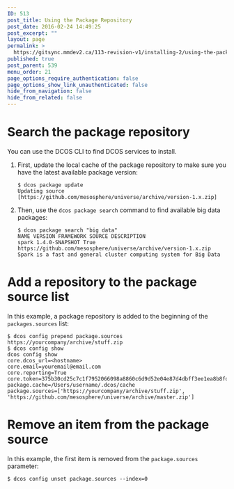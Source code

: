 ```yaml
---
ID: 513
post_title: Using the Package Repository
post_date: 2016-02-24 14:49:25
post_excerpt: ""
layout: page
permalink: >
  https://gitsync.mmdev2.ca/113-revision-v1/installing-2/using-the-package-repository-2/
published: true
post_parent: 539
menu_order: 21
page_options_require_authentication: false
page_options_show_link_unauthenticated: false
hide_from_navigation: false
hide_from_related: false
---
```

# Search the package repository

You can use the DCOS CLI to find DCOS services to install.

1.  First, update the local cache of the package repository to make sure you have the latest available package version:
    
        $ dcos package update
        Updating source [https://github.com/mesosphere/universe/archive/version-1.x.zip]
        

2.  Then, use the `dcos package search` command to find available big data packages:
    
        $ dcos package search "big data"
        NAME VERSION FRAMEWORK SOURCE DESCRIPTION  
        spark 1.4.0-SNAPSHOT True https://github.com/mesosphere/universe/archive/version-1.x.zip Spark is a fast and general cluster computing system for Big Data
        

# Add a repository to the package source list

In this example, a package repository is added to the beginning of the `packages.sources` list:

    $ dcos config prepend package.sources https://yourcompany/archive/stuff.zip
    $ dcos config show
    dcos config show
    core.dcos_url=<hostname>
    core.email=youremail@email.com
    core.reporting=True
    core.token=375b30cd25c7c1f7952066098a8860c6d9d52e04e87d4dbff3ee1ea8b8fdac80
    package.cache=/Users/username/.dcos/cache
    package.sources=['https://yourcompany/archive/stuff.zip', 'https://github.com/mesosphere/universe/archive/master.zip']
    

# Remove an item from the package source

In this example, the first item is removed from the `package.sources` parameter:

    $ dcos config unset package.sources --index=0